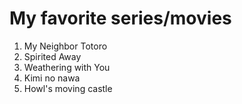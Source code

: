 # My favorite series/movies
1. My Neighbor Totoro
2. Spirited Away
3. Weathering with You
4. Kimi no nawa
5. Howl's moving castle
